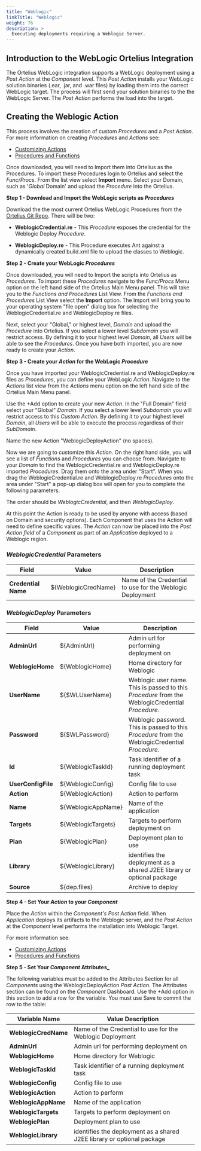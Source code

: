 ```yaml
---
title: "Weblogic"
linkTitle: "Weblogic"
weight: 76
description: >
  Executing deployments requiring a Weblogic Server.
---
```


## Introduction to the WebLogic Ortelius Integration

The Ortelius WebLogic integration supports a WebLogic deployment using a _Post Action_ at the _Component_ level. This _Post Action_  installs your WebLogic solution binaries (.ear, .jar, and .war files) by loading them into the correct WebLogic target.  The process will first send your solution binaries to the the WebLogic Server. The _Post Action_ performs the load into the target.

## Creating the Weblogic Action

This process involves the creation of custom _Procedures_ and a _Post Action_.  For more information on creating _Procedures_ and _Actions_ see:

- [Customizing Actions](/userguide/first-steps/2-define-your-actions/)
- [Procedures and Functions](/userguide/customizations/2-define-your-functions-and-procedures/)



Once downloaded, you will need to Import them into Ortelius as the Procedures. To import these Procedures login to Ortelius and select the _Func/Procs_.  From the list view select  **Import** menu. Select your Domain, such as '_Global_ Domain' and upload the _Procedure_ into the Ortelius.


**Step 1 - Download and Import the WebLogic scripts as _Procedures_**

Download the the most current Ortelius WebLogic Procedures from the [Ortelius Git Repo](https://github.com/ortelius/ortelius/blob/master/procedures/). There will be two:

- **WeblogicCredential.re** - This _Procedure_ exposes the credential for the Weblogic Deploy _Procedure_.

- **WeblogicDeploy.re** - This Procedure executes Ant against a dynamically created build.xml file to upload the classes to Weblogic.

**Step 2 - Create your WebLogic _Procedures_**

Once downloaded, you will need to Import the scripts into Ortelius as _Procedures_. To import these _Procedures_ navigate to the _Func/Procs_ Menu option on the left hand side of the Ortelius Main Menu panel. This will take you to the _Functions and Procedures_ List View. From the _Functions and Procedures_ List View select the **Import** option. The Import will bring you to your operating system "file open" dialog box for selecting the WeblogicCredential.re and WeblogicDeploy.re files.

Next, select your "Global," or highest level, _Domain_ and upload the _Procedure_ into Ortelius. If you select a lower level _Subdomain_ you will restrict access.  By defining it to your highest level _Domain_, all _Users_ will be able to see the _Procedures_. Once you have both imported, you are now ready to create your _Action_.

**Step 3 - Create your _Action_ for the WebLogic _Procedure_**

Once you have imported your WeblogicCredential.re and WeblogicDeploy.re files as _Procedures_, you can define your WebLogic _Action_. Navigate to the _Actions_ list view from the _Actions_ menu option on the left hand side of the Ortelius Main Menu panel.  

Use the +Add option to create your new _Action_.  In the "Full Domain" field select your "Global" _Domain_. If you select a lower level _Subdomain_ you will restrict access to this _Custom Action_.  By defining it to your highest level _Domain_, all _Users_ will be able to execute the process regardless of their _SubDomain_.

Name the new Action "WeblogicDeployAction" (no spaces).

Now we are going to customize this _Action_. On the right hand side, you will see a list of _Functions_ and _Procedures_ you can choose from.  Navigate to your _Domain_ to find the WeblogicCredential.re and WeblogicDeploy.re imported _Procedures_.  Drag them onto the area under "Start". When you drag the WeblogicCredential.re and WeblogicDeploy.re  _Procedures_ onto the area under "Start" a pop-up dialog box will open for you to complete the following parameters. 

The order should be _WeblogicCredential_, and then _WeblogicDeploy_.

At this point the Action is ready to be used by anyone with access (based on Domain and security options). Each Component that uses the Action will need to define specific values.
The _Action_ can now be placed into the _Post Action field_ of a _Component_ as part of an _Application_ deployed to a Weblogic region.

### _WeblogicCredential_ Parameters

| **Field** | Value | Description |
| --- | --- | --- |
| **Credential Name** | ${WeblogicCredName} | Name of the Credential to use for the Weblogic Deployment |

### _WeblogicDeploy_ Parameters

| **Field** | Value | Description |
| --- | --- | --- |
| **AdminUrl** | ${AdminUrl} | Admin url for performing deployment on|
| **WeblogicHome** | ${WeblogicHome} | Home directory for Weblogic |
| **UserName** | ${$WLUserName} | Weblogic user name.  This is passed to this _Procedure_ from the WeblogicCredential _Procedure_. |
| **Password** | ${$WLPassword} | Weblogic password. This is passed to this _Procedure_ from the WeblogicCredential _Procedure_. |
| **Id** | ${WeblogicTaskId} | Task identifier of a running deployment task |
| **UserConfigFile** | ${WeblogicConfig} | Config file to use |
| **Action** | ${WeblogicAction} | Action to perform |
| **Name** | ${WeblogicAppName} | Name of the application |
| **Targets** | ${WeblogicTargets} | Targets to perform deployment on |
| **Plan** | ${WeblogicPlan} | Deployment plan to use |
| **Library** | ${WeblogicLibrary} | identifies the deployment as a shared J2EE library or optional package |
| **Source** | ${dep.files} | Archive to deploy |

**Step 4 - Set Your _Action_ to your _Component_**

Place the _Action_ within the _Component's Post Action_ field. When _Application_ deploys its artifacts to the Weblogic server, and the  _Post Action_ at the _Component_ level performs the installation into Weblogic Target.

For more information see:

- [Customizing Actions](/userguide/first-steps/2-define-your-actions/)
- [Procedures and Functions](/userguide/customizations/2-define-your-functions-and-procedures/)

**Step 5 - Set Your _Component_ Attributes_**

The following variables must be added to the Attributes Section for all  _Components_ using the WeblogicDeployAction _Post Action_.  The Attributes section can be found on the _Component_ Dashboard.  Use the +Add option in this section to add a row for the variable. You must use Save to commit the row to the table:

| Variable Name | Value Description |
|--- | --- |
| **WeblogicCredName** | Name of the Credential to use for the Weblogic Deployment |
| **AdminUrl** | Admin url for performing deployment on|
| **WeblogicHome** | Home directory for Weblogic |
| **WeblogicTaskId** | Task identifier of a running deployment task |
| **WeblogicConfig** | Config file to use |
| **WeblogicAction** | Action to perform |
| **WeblogicAppName** | Name of the application |
| **WeblogicTargets** | Targets to perform deployment on |
| **WeblogicPlan** | Deployment plan to use |
| **WeblogicLibrary** | identifies the deployment as a shared J2EE library or optional package |
